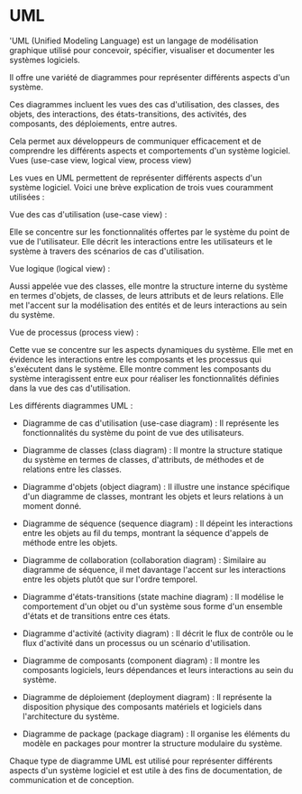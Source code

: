 # UML

'UML (Unified Modeling Language) est un langage de modélisation graphique utilisé pour concevoir, spécifier, visualiser
et documenter les systèmes logiciels.

Il offre une variété de diagrammes pour représenter différents aspects d'un système.

Ces diagrammes incluent les vues des cas d'utilisation, des classes, des objets, des interactions, des
états-transitions, des activités, des composants, des déploiements, entre autres.

Cela permet aux développeurs de communiquer efficacement et de comprendre les différents aspects et comportements d'un
système logiciel.
Vues (use-case view, logical view, process view)

Les vues en UML permettent de représenter différents aspects d'un système logiciel. Voici une brève explication de trois
vues couramment utilisées :

Vue des cas d'utilisation (use-case view) :

Elle se concentre sur les fonctionnalités offertes par le système du point
de vue de l'utilisateur. Elle décrit les interactions entre les utilisateurs et le système à travers des scénarios de
cas d'utilisation.

Vue logique (logical view) :

Aussi appelée vue des classes, elle montre la structure interne du système en termes
d'objets, de classes, de leurs attributs et de leurs relations. Elle met l'accent sur la modélisation des entités et de
leurs interactions au sein du système.

Vue de processus (process view) :

Cette vue se concentre sur les aspects dynamiques du système.
Elle met en évidence les interactions entre les composants et les processus qui s'exécutent dans le système. Elle montre
comment les
composants du système interagissent entre eux pour réaliser les fonctionnalités définies dans la vue des cas
d'utilisation.

Les différents diagrammes UML :

- Diagramme de cas d'utilisation (use-case diagram) : Il représente les fonctionnalités du système du point de vue des
  utilisateurs.

- Diagramme de classes (class diagram) : Il montre la structure statique du système en termes de classes, d'attributs,
  de
  méthodes et de relations entre les classes.

- Diagramme d'objets (object diagram) : Il illustre une instance spécifique d'un diagramme de classes, montrant les
  objets
  et leurs relations à un moment donné.

- Diagramme de séquence (sequence diagram) : Il dépeint les interactions entre les objets au fil du temps, montrant la
  séquence d'appels de méthode entre les objets.

- Diagramme de collaboration (collaboration diagram) : Similaire au diagramme de séquence, il met davantage l'accent sur
  les interactions entre les objets plutôt que sur l'ordre temporel.

- Diagramme d'états-transitions (state machine diagram) : Il modélise le comportement d'un objet ou d'un système sous
  forme d'un ensemble d'états et de transitions entre ces états.

- Diagramme d'activité (activity diagram) : Il décrit le flux de contrôle ou le flux d'activité dans un processus ou un
  scénario d'utilisation.

- Diagramme de composants (component diagram) : Il montre les composants logiciels, leurs dépendances et leurs
  interactions au sein du système.

- Diagramme de déploiement (deployment diagram) : Il représente la disposition physique des composants matériels et
  logiciels dans l'architecture du système.

- Diagramme de package (package diagram) : Il organise les éléments du modèle en packages pour montrer la structure
  modulaire du système.

Chaque type de diagramme UML est utilisé pour représenter différents aspects d'un système logiciel et est utile à des
fins de documentation, de communication et de conception.